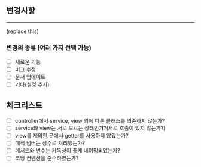 ## 변경사항

---
(replace this)

###  변경의 종류 (여러 가지 선택 가능)
- [ ] 새로운 기능
- [ ] 버그 수정
- [ ] 문서 업데이트
- [ ] 기타(설명 추가)

## 체크리스트
- [ ] controller에서 service, view 외에 다른 클래스를 의존하지 않는가?
- [ ] service와 view는 서로 모르는 상태인가?(서로 호출이 있지 않는가?)
- [ ] view를 제외한 곳에서 getter를 사용하지 않았는가?
- [ ] 매직 넘버는 상수로 처리했는가?
- [ ] 메서드와 변수는 가독성이 좋게 네이밍되었는가?
- [ ] 코딩 컨벤션을 준수하였는가?